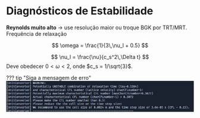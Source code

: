 # Diagnósticos de Estabilidade

**Reynolds muito alto** → use resolução maior ou troque BGK por TRT/MRT.
Frequência de relaxação  

$$  
\omega = \frac{1}{3\,\nu_l + 0.5}  
$$


$$
\nu_l = \frac{\nu}{c_s^2\,\Delta t}
$$
  Deve obedecer $0 < \omega < 2$, onde $c_s = 1/\sqrt{3}$.

??? tip "Siga a mensagem de erro"
    ![Warning](img/warning.png)


